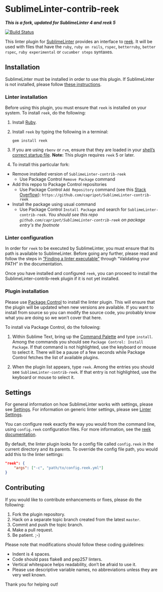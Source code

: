 SublimeLinter-contrib-reek
================================

***This is a fork, updated for SublimeLinter 4 and reek 5***

[![Build Status](https://travis-ci.org/capripot/SublimeLinter-contrib-reek.svg?branch=master)](https://travis-ci.org/capripot/SublimeLinter-contrib-reek)

This linter plugin for [SublimeLinter][docs] provides an interface to [reek](https://github.com/troessner/reek). It will be used with files that have the `ruby`, `ruby on rails`, `rspec`, `betterruby`, `better rspec`, `ruby experimental` or `cucumber steps` syntaxes.

## Installation
SublimeLinter must be installed in order to use this plugin. If SublimeLinter is not installed, please follow [these instructions][installation].

### Linter installation
Before using this plugin, you must ensure that `reek` is installed on your system. To install `reek`, do the following:

1. Install [Ruby](http://www.ruby-lang.org).

1. Install `reek` by typing the following in a terminal:
   ```
   gem install reek
   ```

1. If you are using `rbenv` or `rvm`, ensure that they are loaded in your [shell’s correct startup file](https://sublimelinter.readthedocs.io/en/latest/troubleshooting.html).
  **Note:** This plugin requires `reek` 5 or later.

1. To install this particular fork:
  - Remove installed version of `SublimeLinter-contrib-reek`
    - Use Package Control `Remove Package` command
  - Add this reppo to Package Control  repositories
    - Use Package Control `Add Repository` command (see this [Stack Overflow][add_repo_so]): `https://github.com/capripot/SublimeLinter-contrib-reek`
  - Install the package using usual command
    - Use Package Control `Install Package` and search for `SublimeLinter-contrib-reek`.
      *You should see this repo `github.com/capripot/SublimeLinter-contrib-reek` on package entry's the _footnote_*

### Linter configuration
In order for `reek` to be executed by SublimeLinter, you must ensure that its path is available to SublimeLinter. Before going any further, please read and follow the steps in [“Finding a linter executable”](http://sublimelinter.readthedocs.org/en/latest/troubleshooting.html#finding-a-linter-executable) through “Validating your PATH” in the documentation.

Once you have installed and configured `reek`, you can proceed to install the SublimeLinter-contrib-reek plugin if it is not yet installed.

### Plugin installation
Please use [Package Control][pc] to install the linter plugin. This will ensure that the plugin will be updated when new versions are available. If you want to install from source so you can modify the source code, you probably know what you are doing so we won’t cover that here.

To install via Package Control, do the following:

1. Within Sublime Text, bring up the [Command Palette][cmd] and type `install`. Among the commands you should see `Package Control: Install Package`. If that command is not highlighted, use the keyboard or mouse to select it. There will be a pause of a few seconds while Package Control fetches the list of available plugins.

1. When the plugin list appears, type `reek`. Among the entries you should see `SublimeLinter-contrib-reek`. If that entry is not highlighted, use the keyboard or mouse to select it.

## Settings
For general information on how SublimeLinter works with settings, please see [Settings][settings]. For information on generic linter settings, please see [Linter Settings][linter-settings].

You can configure reek exactly the way you would from the command line, using `config.reek` configuration files. For more information, see the [reek documentation](https://github.com/troessner/reek#configuration-file).

By default, the linter plugin looks for a config file called `config.reek` in the current directory and its parents. To override the config file path, you would add this to the linter settings:

```json
"reek": {
    "args": ["-c", "path/to/config.reek.yml"]
}
```

## Contributing
If you would like to contribute enhancements or fixes, please do the following:

1. Fork the plugin repository.
1. Hack on a separate topic branch created from the latest `master`.
1. Commit and push the topic branch.
1. Make a pull request.
1. Be patient.  ;-)

Please note that modifications should follow these coding guidelines:

- Indent is 4 spaces.
- Code should pass flake8 and pep257 linters.
- Vertical whitespace helps readability, don’t be afraid to use it.
- Please use descriptive variable names, no abbreviations unless they are very well known.

Thank you for helping out!

[docs]: http://sublimelinter.readthedocs.org
[installation]: http://sublimelinter.readthedocs.org/en/latest/installation.html
[locating-executables]: http://sublimelinter.readthedocs.org/en/latest/usage.html#how-linter-executables-are-located
[pc]: https://sublime.wbond.net/installation
[cmd]: http://docs.sublimetext.info/en/sublime-text-3/extensibility/command_palette.html
[settings]: http://sublimelinter.readthedocs.org/en/latest/settings.html
[linter-settings]: http://sublimelinter.readthedocs.org/en/latest/linter_settings.html
[inline-settings]: http://sublimelinter.readthedocs.org/en/latest/settings.html#inline-settings
[add_repo_so]: https://stackoverflow.com/questions/23026201/sublime-text-3-how-to-install-plugins-from-github
